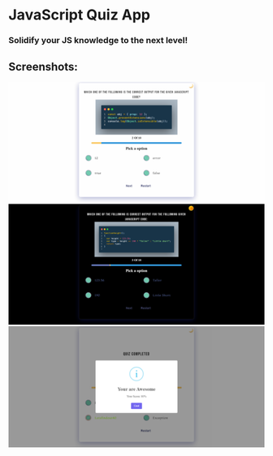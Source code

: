 # JavaScript Quiz App

### Solidify your JS knowledge to the next level!

## Screenshots:

![ss](img/ss1.png)
![ss](img/ss2.png)
![ss](img/ss3.png)
